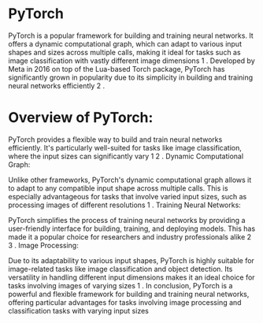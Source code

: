 # PyTorch

PyTorch is a popular framework for building and training neural networks. It offers a dynamic computational graph, which can adapt to various input shapes and sizes across multiple calls, making it ideal for tasks such as image classification with vastly different image dimensions 1 . Developed by Meta in 2016 on top of the Lua-based Torch package, PyTorch has significantly grown in popularity due to its simplicity in building and training neural networks efficiently 2 .

# Overview of PyTorch:

PyTorch provides a flexible way to build and train neural networks efficiently. It's particularly well-suited for tasks like image classification, where the input sizes can significantly vary 1 2 .
Dynamic Computational Graph:

Unlike other frameworks, PyTorch's dynamic computational graph allows it to adapt to any compatible input shape across multiple calls. This is especially advantageous for tasks that involve varied input sizes, such as processing images of different resolutions 1 .
Training Neural Networks:

PyTorch simplifies the process of training neural networks by providing a user-friendly interface for building, training, and deploying models. This has made it a popular choice for researchers and industry professionals alike 2 3 .
Image Processing:

Due to its adaptability to various input shapes, PyTorch is highly suitable for image-related tasks like image classification and object detection. Its versatility in handling different input dimensions makes it an ideal choice for tasks involving images of varying sizes 1 .
In conclusion, PyTorch is a powerful and flexible framework for building and training neural networks, offering particular advantages for tasks involving image processing and classification tasks with varying input sizes 
